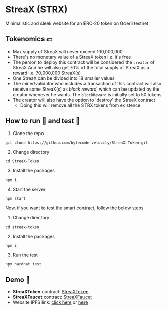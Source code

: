 # StreaX (STRX)
Minimalistic and sleek website for an ERC-20 token on Goerli testnet

## Tokenomics 💵
- Max supply of StreaX will never exceed 100,000,000
- There's no monetary value of a StreaX token i.e. it's free
- The person to deploy this contract will be considered the `creator` of StreaX And he will also get 70% of the total supply of StreaX as a reward i.e. 70,000,000 StreaX(s)
- One StreaX can be divided into 18 smaller values
- The miner/validator who includes a transaction of this contract will also receive some StreaX(s) as *block reward*, which can be updated by the creator whenever he wants. The `blockReward` is initially set to 50 tokens
- The creator will also have the option to 'destroy' the StreaX contract
  - Doing this will remove all the STRX tokens from existence
  
## How to run 💨 and test 🧪
1. Clone the repo
```
git clone https://github.com/bytecode-velocity/StreaX-Token.git
```
2. Change directory
```
cd StreaX-Token
```
3. Install the packages
```
npm i
```
4. Start the server
```
npm start
```

Now, if you want to test the smart contract, follow the below steps
1. Change directory
```
cd streax-token
```
2. Install the packages
```
npm i
```
3. Run the test
```
npx hardhat test
```

## Demo 🚀
- **StreaXToken** contract: [StreaXToken](https://goerli.etherscan.io/token/0x346461C71eaEf9cAfEAfF461aFDD61055AED4d3d)
- **StreaXFaucet** contract: [StreaXFaucet](https://goerli.etherscan.io/address/0x4E292289F8b76B731c9C92B6234fEf684C215f7D)
- Website IPFS link: [click here](https://calm-forest-3278.on.fleek.co/) or [here](https://ipfs.fleek.co/ipfs/QmcyqG7zsZo16qWwAsjVxTKcZURzqNtLsCJ7WtamnU9c41)

